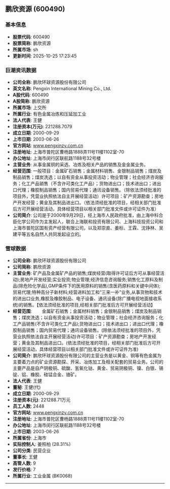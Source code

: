 ## 鹏欣资源 (600490)

### 基本信息

- **股票代码**: 600490
- **股票简称**: 鹏欣资源
- **所属市场**: sh
- **更新时间**: 2025-10-25 17:23:45

### 巨潮资讯数据

- **公司全称**: 鹏欣环球资源股份有限公司
- **英文名称**: Pengxin International Mining Co., Ltd.
- **A股代码**: 600490
- **A股简称**: 鹏欣资源
- **所属市场**: 上交所
- **所属行业**: 有色金属冶炼和压延加工业
- **法人代表**: 王健
- **注册资本(万元)**: 221288.7079
- **成立日期**: 2000-09-29
- **上市日期**: 2003-06-26
- **官方网站**: www.pengxinzy.com.cn
- **注册地址**: 上海市普陀区曹杨路1888弄11号11楼1102室-70
- **办公地址**: 上海市闵行区联航路1188号32号楼
- **主营业务**: 从事金属铜的采选、冶炼及相关产品的销售及金金属业务。
- **经营范围**: 一般项目：金属矿石销售；金属材料销售、金银制品销售；煤炭及制品销售；煤炭洗选；以自有资金从事投资活动；物业管理；社会经济咨询服务；化工产品销售（不含许可类化工产品）；货物进出口；技术进出口；进出口代理；橡胶制品销售；国内贸易代理；通讯设备销售。（除依法须经批准的项目外，凭营业执照依法自主开展经营活动）许可项目：矿产资源勘查；房地产开发经营；黄金及其制品进出口。（依法须经批准的项目，经相关部门批准后方可开展经营活动，具体经营项目以相关部门批准文件或许可证件为准）
- **公司简介**: 公司是于2000年9月29日，经上海市人民政府批准，由上海中科合臣化学公司作为主发起人，联合上海联和投资有限公司、上海科技投资公司和上海市普陀区国有资产经营有限公司，以及郑崇直、姜标、王霖、沈铮林、吴建平等五名自然人共同发起设立的。

### 雪球数据

- **公司全称**: 鹏欣环球资源股份有限公司
- **公司简称**: 鹏欣资源
- **主营业务**: 矿产品及金属矿产品的销售;煤炭经营(取得许可证后方可从事经营活动);房地产开发经营;实业投资;物业管理;经济信息咨询服务;销售化工原料及制品(除危险化学品),GMP条件下的医用原料的销售(含医药原料和关键中间体);贸易代理;特种高分子新材料;经营进料加工和“三来一补”业务,从事货物和技术的进出口业务,橡胶及橡胶制品、电子设备、通讯设备(除广播电视地面接收系统)的销售。【依法须经批准的项目,经相关部门批准后方可开展经营活动】
- **经营范围**: 　　金属矿石销售；金属材料销售；金银制品销售；煤炭及制品销售；煤炭洗选；以自有资金从事投资活动；物业管理；社会经济咨询服务；化工产品销售(不含许可类化工产品);货物进出口；技术进出口；进出口代理；橡胶制品销售；国内贸易代理；通讯设备销售。(除依法须经批准的项目外，凭营业执照依法自主开展经营活动)许可项目：矿产资源勘查；房地产开发经营；黄金及其制品进出口。(依法须经批准的项目，经相关部门批准后方可开展经营活动，具体经营项目以相关部门批准文件或许可证件为准)
- **公司简介**: 鹏欣环球资源股份有限公司的主营业务是以黄金、铜等有色金属为主要着力点的矿业资源勘探、开采、冶炼加工及相关配套的贸易业务。公司的主要产品是自产阴极铜、硫酸、氢氧化钴、黄金、贸易阴极铜、镍、白银、锡锭、铝、橡胶、硅锰合金、铬矿。
- **法人代表**: 王健
- **董秘**: 王健(代)
- **成立日期**: 2000-09-29
- **注册资本(元)**: 221288.71万元
- **员工人数**: 2448
- **官方网站**: www.pengxinzy.com.cn
- **注册地址**: 上海市普陀区曹杨路1888弄11号11楼1102室-70
- **办公地址**: 上海市闵行区联航路1188号32号楼
- **上市日期**: 2003-06-26
- **所属省份**: 上海市
- **实际控制人**: 姜照柏 (28.31%)
- **公司分类**: 民营企业
- **董事长**: 王健
- **高管人数**: 9
- **发行价格**: 7
- **所属行业**: 工业金属 (BK0068)

---